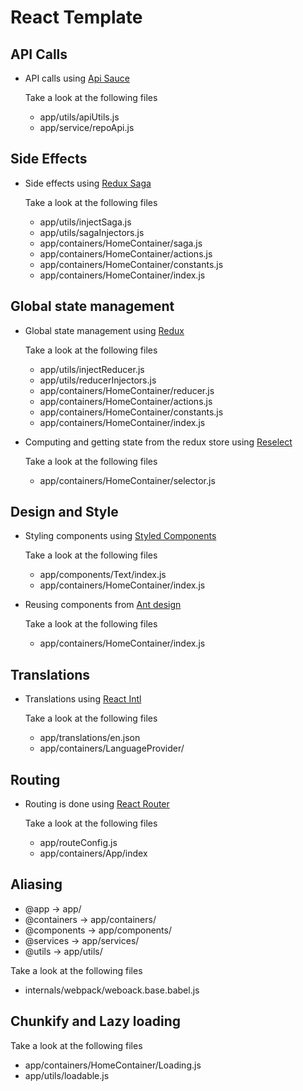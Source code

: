 # React Template

## API Calls

* API calls using [Api Sauce](https://github.com/infinitered/apisauce/)

  Take a look at the following files

  * app/utils/apiUtils.js
  * app/service/repoApi.js

## Side Effects

* Side effects using [Redux Saga](https://github.com/redux-saga/redux-saga)

  Take a look at the following files

  * app/utils/injectSaga.js
  * app/utils/sagaInjectors.js
  * app/containers/HomeContainer/saga.js
  * app/containers/HomeContainer/actions.js
  * app/containers/HomeContainer/constants.js
  * app/containers/HomeContainer/index.js
  
## Global state management

* Global state management using [Redux](https://redux.js.org/)

  Take a look at the following files  

  * app/utils/injectReducer.js
  * app/utils/reducerInjectors.js
  * app/containers/HomeContainer/reducer.js
  * app/containers/HomeContainer/actions.js
  * app/containers/HomeContainer/constants.js
  * app/containers/HomeContainer/index.js

* Computing and getting state from the redux store using [Reselect](https://github.com/reduxjs/reselect)

  Take a look at the following files

  * app/containers/HomeContainer/selector.js

## Design and Style

* Styling components using [Styled Components](https://styled-components.com)

  Take a look at the following files

  * app/components/Text/index.js
  * app/containers/HomeContainer/index.js

* Reusing components from [Ant design](https://ant.design)

  Take a look at the following files

  * app/containers/HomeContainer/index.js
  
## Translations

* Translations using [React Intl](https://github.com/formatjs/react-intl)

  Take a look at the following files

  * app/translations/en.json
  * app/containers/LanguageProvider/
  
## Routing

* Routing is done using [React Router](https://github.com/ReactTraining/react-router)

  Take a look at the following files

  * app/routeConfig.js
  * app/containers/App/index

## Aliasing

  * @app -> app/
  * @containers -> app/containers/
  * @components -> app/components/
  * @services -> app/services/
  * @utils -> app/utils/

  Take a look at the following files

  * internals/webpack/weboack.base.babel.js

## Chunkify and Lazy loading

  Take a look at the following files
  
  * app/containers/HomeContainer/Loading.js
  * app/utils/loadable.js